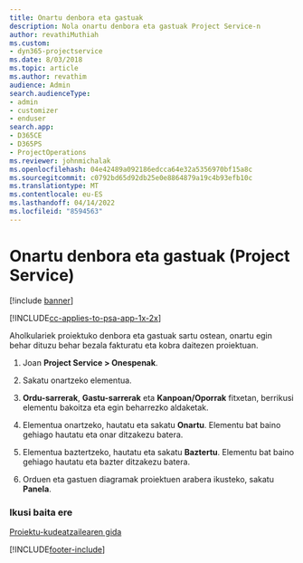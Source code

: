 ```yaml
---
title: Onartu denbora eta gastuak
description: Nola onartu denbora eta gastuak Project Service-n
author: revathiMuthiah
ms.custom:
- dyn365-projectservice
ms.date: 8/03/2018
ms.topic: article
ms.author: revathim
audience: Admin
search.audienceType:
- admin
- customizer
- enduser
search.app:
- D365CE
- D365PS
- ProjectOperations
ms.reviewer: johnmichalak
ms.openlocfilehash: 04e42489a092186edcca64e32a5356970bf15a8c
ms.sourcegitcommit: c0792bd65d92db25e0e8864879a19c4b93efb10c
ms.translationtype: MT
ms.contentlocale: eu-ES
ms.lasthandoff: 04/14/2022
ms.locfileid: "8594563"
---
```

# <a name="approve-time-and-expenses-project-service"></a>Onartu denbora eta gastuak (Project Service)

[!include [banner](../includes/psa-now-project-operations.md)]

[!INCLUDE[cc-applies-to-psa-app-1x-2x](../includes/cc-applies-to-psa-app-1x-2x.md)]

Aholkulariek proiektuko denbora eta gastuak sartu ostean, onartu egin behar dituzu behar bezala fakturatu eta kobra daitezen proiektuan.  
  
1.  Joan **Project Service > Onespenak**.  
  
2.  Sakatu onartzeko elementua.  
  
3.  **Ordu-sarrerak**, **Gastu-sarrerak** eta **Kanpoan/Oporrak** fitxetan, berrikusi elementu bakoitza eta egin beharrezko aldaketak.  
  
4.  Elementua onartzeko, hautatu eta sakatu **Onartu**. Elementu bat baino gehiago hautatu eta onar ditzakezu batera.  
  
5.  Elementua baztertzeko, hautatu eta sakatu **Baztertu**. Elementu bat baino gehiago hautatu eta bazter ditzakezu batera.  
  
6.  Orduen eta gastuen diagramak proiektuen arabera ikusteko, sakatu **Panela**.  
  
### <a name="see-also"></a>Ikusi baita ere  
 [Proiektu-kudeatzailearen gida](../psa/project-manager-guide.md)


[!INCLUDE[footer-include](../includes/footer-banner.md)]
